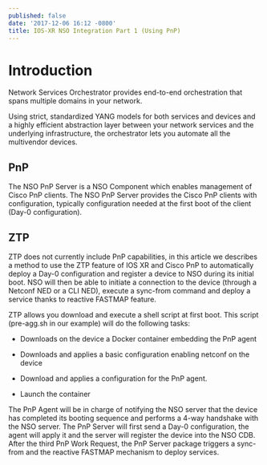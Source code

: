 ```yaml
---
published: false
date: '2017-12-06 16:12 -0800'
title: IOS-XR NSO Integration Part 1 (Using PnP)
---
```

# Introduction
Network Services Orchestrator provides end-to-end orchestration that 
spans multiple domains in your network.

Using strict, standardized YANG models for both services and devices and a highly efficient abstraction layer between your network services and the underlying infrastructure, the orchestrator lets you automate all the multivendor devices.

## PnP

The NSO PnP Server is a NSO Component which enables management of Cisco PnP clients. The NSO PnP Server provides the Cisco PnP clients with configuration, typically configuration needed at the first boot of the client (Day-0 configuration).

## ZTP
ZTP does not currently include PnP capabilities, in this article we describes a method to use the ZTP feature of IOS XR and Cisco PnP to automatically deploy a Day-0 configuration and register a device to NSO during its initial boot. NSO will then be able to initiate a connection to the device (through a Netconf NED or a CLI NED), execute a sync-from command and deploy a service thanks to reactive FASTMAP feature.

ZTP allows you download and execute a shell script at first boot. This script (pre-agg.sh in our example) will do the following tasks:

* Downloads on the device a Docker container embedding the PnP agent

* Downloads and applies a basic configuration enabling netconf on the device

* Download and applies a configuration for the PnP agent.

* Launch the container

The PnP Agent will be in charge of notifying the NSO server that the device has completed its booting sequence and performs a 4-way handshake with the NSO server. The PnP Server will first send a Day-0 configuration, the agent will apply it and the server will register the device into the NSO CDB. After the third PnP Work Request, the PnP Server package triggers a sync-from and the reactive FASTMAP mechanism to deploy services.



